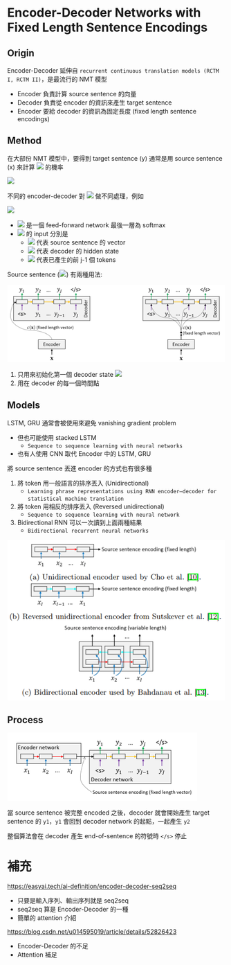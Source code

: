 # Encoder-Decoder Networks with Fixed Length Sentence Encodings

## Origin

Encoder-Decoder 延伸自 `recurrent continuous translation models (RCTM I, RCTM II)`，是最流行的 NMT 模型

* Encoder 負責計算 source sentence 的向量
* Decoder 負責從 encoder 的資訊來產生 target sentence
* Encoder 要給 decoder 的資訊為固定長度 (fixed length sentence encodings)

## Method

在大部份 NMT 模型中，要得到 target sentence (y) 通常是用 source sentence (x) 來計算 <img src="https://latex.codecogs.com/png.latex?P(y\mid%20x)"/> 的機率

<img src="https://latex.codecogs.com/png.latex?P(y\mid%20x)\stackrel{\text{Chain%20rule}}{=}\prod_{j=1}^J%20P(y_j\mid%20y_1^{j-1},x)"/>

不同的 encoder-decoder 對 <img src="https://latex.codecogs.com/png.latex?P(y_j\mid%20y_1^{j-1},x)"/> 做不同處理，例如

<img src="https://latex.codecogs.com/png.latex?P(y_j\mid%20y_1^{j-1},x)=g(y_j\mid%20s_j,y_{j-1},c(x))"/>

* <img src="https://latex.codecogs.com/png.latex?g(\cdot)"/> 是一個 feed-forward network 最後一層為 softmax
* <img src="https://latex.codecogs.com/png.latex?g(\cdot)"/> 的 input 分別是
  * <img src="https://latex.codecogs.com/png.latex?c(x)"/> 代表 source sentence 的 vector
  * <img src="https://latex.codecogs.com/png.latex?s_j"/> 代表 decoder 的 hidden state
  * <img src="https://latex.codecogs.com/png.latex?y_{j-1}"/> 代表已產生的前 j-1 個 tokens

Source sentence (<img src="https://latex.codecogs.com/png.latex?c(x)"/>) 有兩種用法: 

![](../../assets/source_sentence_usage.png)

1. 只用來初始化第一個 decoder state <img src="https://latex.codecogs.com/png.latex?s_1"/>
2. 用在 decoder 的每一個時間點

## Models

LSTM, GRU 通常會被使用來避免 vanishing gradient problem

* 但也可能使用 stacked LSTM
  * `Sequence to sequence learning with neural networks`
* 也有人使用 CNN 取代 Encoder 中的 LSTM, GRU

將 source sentence 丟進 encoder 的方式也有很多種

1. 將 token 用一般語言的排序丟入 (Unidirectional)
   * `Learning phrase representations using RNN encoder–decoder for statistical machine translation`
2. 將 token 用相反的排序丟入 (Reversed unidirectional)
   * `Sequence to sequence learning with neural network`
3. Bidirectional RNN 可以一次讀到上面兩種結果
   * `Bidirectional recurrent neural networks`

![](../../assets/encoder_style.png)

## Process

![](../../assets/encoder-decoder-model.png)

當 source sentence 被完整 encoded 之後，decoder 就會開始產生 target sentence 的 `y1`，`y1` 會回到 decoder network 的起點，一起產生 `y2`

整個算法會在 decoder 產生 end-of-sentence 的符號時 `</s>` 停止

# 補充

https://easyai.tech/ai-definition/encoder-decoder-seq2seq

* 只要是輸入序列、輸出序列就是 seq2seq
* seq2seq 算是 Encoder-Decoder 的一種
* 簡單的 attention 介紹


https://blog.csdn.net/u014595019/article/details/52826423

* Encoder-Decoder 的不足
* Attention 補足